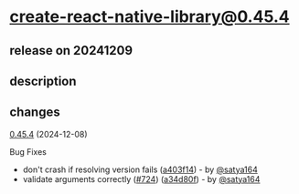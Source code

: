 # create-react-native-library@0.45.4

## release on 20241209

## description

## changes

<a href="https://github.com/callstack/react-native-builder-bob/compare/create-react-native-library@0.45.3...create-react-native-library@0.45.4">0.45.4</a> (2024-12-08)

Bug Fixes

* don't crash if resolving version fails (<a href="https://github.com/callstack/react-native-builder-bob/commit/a403f149d2c578b5dcf524951f29b2aa0baa9619">a403f14</a>) - by <a class="user-mention notranslate" data-hovercard-type="user" data-hovercard-url="/users/satya164/hovercard" data-octo-click="hovercard-link-click" data-octo-dimensions="link_type:self" href="https://github.com/satya164">@satya164</a>
* validate arguments correctly (<a href="https://github.com/callstack/react-native-builder-bob/issues/724" data-hovercard-type="pull_request" data-hovercard-url="/callstack/react-native-builder-bob/pull/724/hovercard">#724</a>) (<a href="https://github.com/callstack/react-native-builder-bob/commit/a34d80fcf76aff1e3797f1ca1fd586fce7900731">a34d80f</a>) - by <a class="user-mention notranslate" data-hovercard-type="user" data-hovercard-url="/users/satya164/hovercard" data-octo-click="hovercard-link-click" data-octo-dimensions="link_type:self" href="https://github.com/satya164">@satya164</a>

